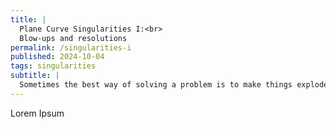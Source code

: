 ```yaml
---
title: |
  Plane Curve Singularities I:<br>
  Blow-ups and resolutions
permalink: /singularities-i
published: 2024-10-04
tags: singularities
subtitle: |
  Sometimes the best way of solving a problem is to make things explode.
---
```


<div id="toc" style="float: right;"><!-- generated --></div>

Lorem Ipsum
